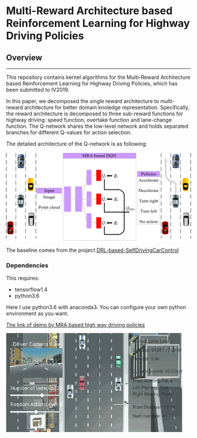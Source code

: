 # Multi-Reward Architecture based Reinforcement Learning for Highway Driving Policies

## Overview
---
This repository contains kernel algorithms for the Multi-Reward Architecture based Reinforcement Learning for Highway Driving Policies, which has been submitted to IV2019.

In this paper, we decomposed the single reward architecture to multi-reward architecture for better domain knoledge representation. Specifically,  the reward architecture is decomposed to three sub-reward functions for highway driving: speed function, overtake function and lane-change function. The Q-network shares the low-level network and holds separated branches for different Q-values for action selection.

The detalied architecture of the Q-network is as following:

![IV2019](./image_introduction/overview.jpg)

The baseline comes from the project [DRL-based-SelfDrivingCarControl](https://github.com/MLJejuCamp2017/DRL_based_SelfDrivingCarControl)


### Dependencies
This requires:

* tensorflow1.4
* python3.6


Here I use python3.6 with anaconda3. You can configure your own python environment as you want.

[The link of demo by MRA based high way driving policies](https://1drv.ms/v/s!Al-lgvnvaUomg9Y0knTqcVPNHbenlA)

<img src="./image_introduction/demo.gif" alt="Demo of testing" style="width: 480px;"/>
